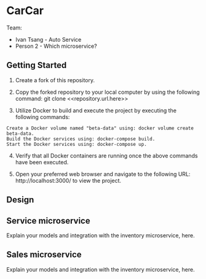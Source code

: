 # CarCar

Team:

- Ivan Tsang - Auto Service
- Person 2 - Which microservice?

## Getting Started

1. Create a fork of this repository.
2. Copy the forked repository to your local computer by using the following command: git clone <<repository.url.here>>

3. Utilize Docker to build and execute the project by executing the following commands:

  ```
  Create a Docker volume named "beta-data" using: docker volume create beta-data.
  Build the Docker services using: docker-compose build.
  Start the Docker services using: docker-compose up.
  ```

4. Verify that all Docker containers are running once the above commands have been executed.

5. Open your preferred web browser and navigate to the following URL: http://localhost:3000/ to view the project.

## Design

## Service microservice

Explain your models and integration with the inventory
microservice, here.

## Sales microservice

Explain your models and integration with the inventory
microservice, here.
